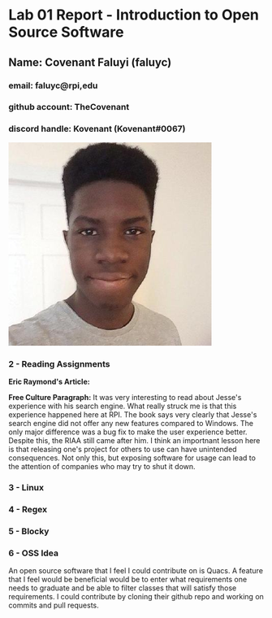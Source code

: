 # Lab 01 Report - Introduction to Open Source Software
## Name: Covenant Faluyi (faluyc)
### email: faluyc@rpi,edu
### github account: TheCovenant
### discord handle: Kovenant (Kovenant#0067)
![Covenant](images/cov.jpg)


### 2 - Reading Assignments
**Eric Raymond's Article:**


**Free Culture Paragraph:**
It was very interesting to read about Jesse's experience with his search engine. What really struck me is that this experience happened here at RPI. The book says very clearly that Jesse's search engine did not offer any new features compared to Windows. The only major difference was a bug fix to make the user experience better. Despite this, the RIAA still came after him. I think an importnant lesson here is that releasing one's project for others to use can have unintended consequences. Not only this, but exposing software for usage can lead to the attention of companies who may try to shut it down.

### 3 - Linux

### 4 - Regex

### 5 - Blocky

### 6 - OSS Idea

An open source software that I feel I could contribute on is Quacs. A feature that I feel would be beneficial would be to enter what requirements one needs to graduate and be able to filter classes that will satisfy those requirements. I could contribute by cloning their github repo and working on commits and pull requests.
